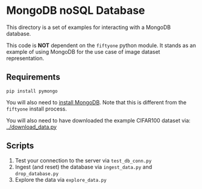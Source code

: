 # MongoDB noSQL Database

This directory is a set of examples for interacting with a MongoDB database.

This code is **NOT** dependent on the `fiftyone` python module. It stands as
an example of using MongoDB for the use case of image dataset representation.

## Requirements

```
pip install pymongo
```

You will also need to
[install MongoDB](https://www.mongodb.com/download-center/community). Note
that this is different from the `fiftyone` install process.

You will also need to have downloaded the example CIFAR100 dataset via:
[../download_data.py](../download_data.py)

## Scripts

1. Test your connection to the server via `test_db_conn.py`
2. Ingest (and reset) the database via `ingest_data.py` and `drop_database.py`
3. Explore the data via `explore_data.py`

